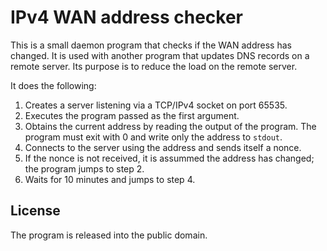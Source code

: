 # IPv4 WAN address checker

This is a small daemon program that checks if the WAN address has changed.
It is used with another program that updates DNS records on a remote server.
Its purpose is to reduce the load on the remote server.

It does the following:

1. Creates a server listening via a TCP/IPv4 socket on port 65535.
2. Executes the program passed as the first argument.
3. Obtains the current address by reading the output of the program.
   The program must exit with 0 and write only the address to `stdout`.
4. Connects to the server using the address and sends itself a nonce.
5. If the nonce is not received, it is assummed the address has changed;
   the program jumps to step 2.
6. Waits for 10 minutes and jumps to step 4.

## License

The program is released into the public domain.
